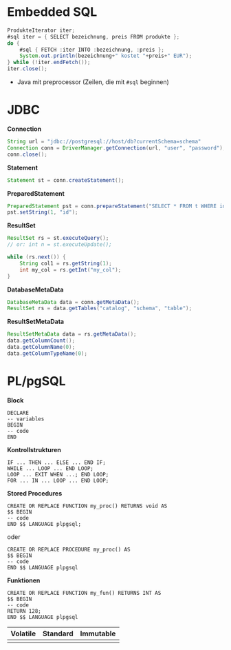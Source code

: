 # Embedded SQL

```java
ProdukteIterator iter;
#sql iter = { SELECT bezeichnung, preis FROM produkte };
do {
	#sql { FETCH :iter INTO :bezeichnung, :preis };
	System.out.println(bezeichnung+" kostet "+preis+" EUR");
} while (!iter.endFetch());
iter.close();
```

- Java mit preprocessor (Zeilen, die mit `#sql` beginnen)

# JDBC

**Connection**
```java
String url = "jdbc://postgresql://host/db?currentSchema=schema"
Connection conn = DriverManager.getConnection(url, "user", "password");
conn.close();
```

**Statement**
```java
Statement st = conn.createStatement();
```

**PreparedStatement**
```java
PreparedStatement pst = conn.prepareStatement("SELECT * FROM t WHERE id = ?");
pst.setString(1, "id");
```

**ResultSet**
```java
ResultSet rs = st.executeQuery();
// or: int n = st.executeUpdate();

while (rs.next()) {
	String col1 = rs.getString(1);
	int my_col = rs.getInt("my_col");
}
```

**DatabaseMetaData**
```java
DatabaseMetaData data = conn.getMetaData();
ResultSet rs = data.getTables("catalog", "schema", "table");
```

**ResultSetMetaData**
```java
ResultSetMetaData data = rs.getMetaData();
data.getColumnCount();
data.getColumnName(0);
data.getColumnTypeName(0);
```

# PL/pgSQL

**Block**
```postgresql
DECLARE
-- variables
BEGIN
-- code
END
```

**Kontrollstrukturen**
```postgresql
IF ... THEN ... ELSE ... END IF;
WHILE ... LOOP ... END LOOP;
LOOP ... EXIT WHEN ...; END LOOP;
FOR ... IN ... LOOP ... END LOOP;
```

**Stored Procedures**
```postgresql
CREATE OR REPLACE FUNCTION my_proc() RETURNS void AS 
$$ BEGIN
-- code
END $$ LANGUAGE plpgsql;
```
oder
```postgresql
CREATE OR REPLACE PROCEDURE my_proc() AS
$$ BEGIN
-- code
END $$ LANGUAGE plpgsql
```

**Funktionen**
```postgresql
CREATE OR REPLACE FUNCTION my_fun() RETURNS INT AS
$$ BEGIN
-- code
RETURN 128;
END $$ LANGUAGE plpgsql
```

| Volatile | Standard | Immutable |
| ---- | ---- | ---- |
|  |  |  |
